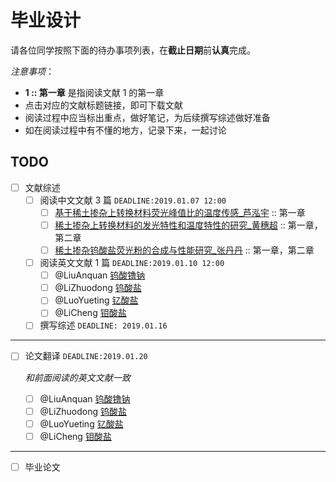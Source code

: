 # 毕业设计

请各位同学按照下面的待办事项列表，在**截止日期**前**认真**完成。

*注意事项*：

- **1 :: 第一章** 是指阅读文献 1 的第一章
- 点击对应的文献标题链接，即可下载文献
- 阅读过程中应当标出重点，做好笔记，为后续撰写综述做好准备
- 如在阅读过程中有不懂的地方，记录下来，一起讨论

## TODO

- [ ] 文献综述
  - [ ] 阅读中文文献 3 篇 `DEADLINE:2019.01.07 12:00` 
    - [ ] [基于稀土掺杂上转换材料荧光峰值比的温度传感_芦泓宇](https://github.com/AnakinYang/GraduationProject/blob/master/references/%E5%9F%BA%E4%BA%8E%E7%A8%80%E5%9C%9F%E6%8E%BA%E6%9D%82%E4%B8%8A%E8%BD%AC%E6%8D%A2%E6%9D%90%E6%96%99%E8%8D%A7%E5%85%89%E5%B3%B0%E5%80%BC%E6%AF%94%E7%9A%84%E6%B8%A9%E5%BA%A6%E4%BC%A0%E6%84%9F_%E8%8A%A6%E6%B3%93%E5%AE%87.caj) :: 第一章
    - [ ] [稀土掺杂上转换材料的发光特性和温度特性的研究_黄穗超](https://github.com/AnakinYang/GraduationProject/raw/master/references/%E7%A8%80%E5%9C%9F%E6%8E%BA%E6%9D%82%E4%B8%8A%E8%BD%AC%E6%8D%A2%E6%9D%90%E6%96%99%E7%9A%84%E5%8F%91%E5%85%89%E7%89%B9%E6%80%A7%E5%92%8C%E6%B8%A9%E5%BA%A6%E7%89%B9%E6%80%A7%E7%9A%84%E7%A0%94%E7%A9%B6_%E9%BB%84%E7%A9%97%E8%B6%85.caj) :: 第一章，第二章
    - [ ] [稀土掺杂钨酸盐荧光粉的合成与性能研究_张丹丹](https://github.com/AnakinYang/GraduationProject/raw/master/references/%E7%A8%80%E5%9C%9F%E6%8E%BA%E6%9D%82%E9%92%A8%E9%85%B8%E7%9B%90%E8%8D%A7%E5%85%89%E7%B2%89%E7%9A%84%E5%90%88%E6%88%90%E4%B8%8E%E6%80%A7%E8%83%BD%E7%A0%94%E7%A9%B6_%E5%BC%A0%E4%B8%B9%E4%B8%B9.caj) :: 第一章，第二章
  - [ ] 阅读英文文献 1 篇 `DEADLINE:2019.01.10 12:00`
    - [ ] @LiuAnquan [钨酸镥钠](https://github.com/AnakinYang/GraduationProject/raw/master/references/shi2018.pdf)
    - [ ] @LiZhuodong [钨酸盐](https://github.com/AnakinYang/GraduationProject/raw/master/references/zhang2018.pdf)
    - [ ] @LuoYueting [钇酸盐](https://github.com/AnakinYang/GraduationProject/raw/master/references/deshmukh2016.pdf)
    - [ ] @LiCheng [钼酸盐](https://github.com/AnakinYang/GraduationProject/raw/master/references/xu2018.pdf)
  - [ ] 撰写综述 `DEADLINE: 2019.01.16`

---

- [ ] 论文翻译 `DEADLINE:2019.01.20`

  *和前面阅读的英文文献一致*

  - [ ] @LiuAnquan [钨酸镥钠](https://github.com/AnakinYang/GraduationProject/raw/master/references/shi2018.pdf)
  - [ ] @LiZhuodong [钨酸盐](https://github.com/AnakinYang/GraduationProject/raw/master/references/zhang2018.pdf)
  - [ ] @LuoYueting [钇酸盐](https://github.com/AnakinYang/GraduationProject/raw/master/references/deshmukh2016.pdf)
  - [ ] @LiCheng [钼酸盐](https://github.com/AnakinYang/GraduationProject/raw/master/references/xu2018.pdf)

---

- [ ] 毕业论文